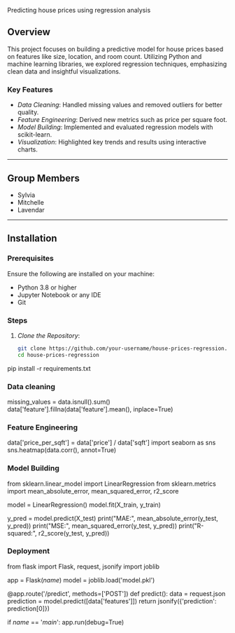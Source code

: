 Predicting house prices using regression analysis

## Overview
This project focuses on building a predictive model for house prices based on features like size, location, and room count. Utilizing Python and machine learning libraries, we explored regression techniques, emphasizing clean data and insightful visualizations.

### Key Features
- *Data Cleaning*: Handled missing values and removed outliers for better quality.
- *Feature Engineering*: Derived new metrics such as price per square foot.
- *Model Building*: Implemented and evaluated regression models with scikit-learn.
- *Visualization*: Highlighted key trends and results using interactive charts.

---

## Group Members
- Sylvia
- Mitchelle
- Lavendar

---

## Installation

### Prerequisites
Ensure the following are installed on your machine:
- Python 3.8 or higher
- Jupyter Notebook or any IDE
- Git

### Steps
1. *Clone the Repository*:
   ```bash
   git clone https://github.com/your-username/house-prices-regression.git
   cd house-prices-regression
pip install -r requirements.txt
### Data cleaning
missing_values = data.isnull().sum()
data['feature'].fillna(data['feature'].mean(), inplace=True)

### Feature Engineering
data['price_per_sqft'] = data['price'] / data['sqft']
import seaborn as sns
sns.heatmap(data.corr(), annot=True)

### Model Building
from sklearn.linear_model import LinearRegression
from sklearn.metrics import mean_absolute_error, mean_squared_error, r2_score

model = LinearRegression()
model.fit(X_train, y_train)

y_pred = model.predict(X_test)
print("MAE:", mean_absolute_error(y_test, y_pred))
print("MSE:", mean_squared_error(y_test, y_pred))
print("R-squared:", r2_score(y_test, y_pred))

### Deployment
from flask import Flask, request, jsonify
import joblib

app = Flask(_name_)
model = joblib.load('model.pkl')

@app.route('/predict', methods=['POST'])
def predict():
    data = request.json
    prediction = model.predict([data['features']])
    return jsonify({'prediction': prediction[0]})

if _name_ == '_main_':
    app.run(debug=True)
